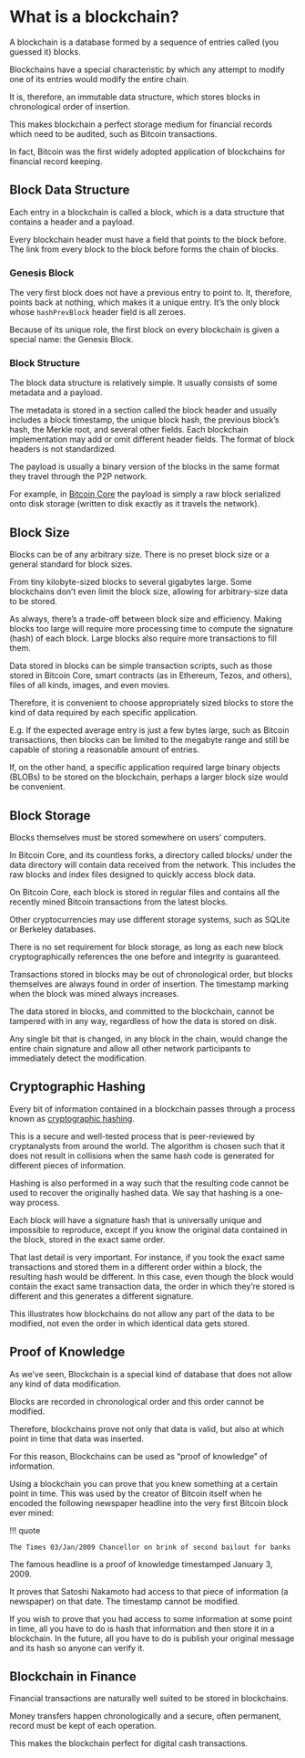 # What is a blockchain?

A blockchain is a database formed by a sequence of entries called (you guessed it) blocks.

Blockchains have a special characteristic by which any attempt to modify one of its entries would modify the entire
chain.

It is, therefore, an immutable data structure, which stores blocks in chronological order of insertion.

This makes blockchain a perfect storage medium for financial records which need to be audited, such as Bitcoin
transactions.

In fact, Bitcoin was the first widely adopted application of blockchains for financial record keeping.

## Block Data Structure

Each entry in a blockchain is called a block, which is a data structure that contains a header and a payload.

Every blockchain header must have a field that points to the block before. The link from every block to the block before
forms the chain of blocks.

### Genesis Block

The very first block does not have a previous entry to point to. It, therefore, points back at nothing, which makes it a
unique entry. It’s the only block whose `hashPrevBlock` header field is all zeroes.

Because of its unique role, the first block on every blockchain is given a special name: the Genesis Block.

### Block Structure

The block data structure is relatively simple. It usually consists of some metadata and a payload.

The metadata is stored in a section called the block header and usually includes a block timestamp, the unique block
hash, the previous block’s hash, the Merkle root, and several other fields. Each blockchain implementation may add or
omit different header fields. The format of block headers is not standardized.

The payload is usually a binary version of the blocks in the same format they travel through the P2P network.

For example, in [Bitcoin Core](https://crypto.bi/bitcoin-source-code/) the payload is simply a raw block serialized onto
disk storage (written to disk exactly as it travels the network).

## Block Size

Blocks can be of any arbitrary size. There is no preset block size or a general standard for block sizes.

From tiny kilobyte-sized blocks to several gigabytes large. Some blockchains don’t even limit the block size, allowing
for arbitrary-size data to be stored.

As always, there’s a trade-off between block size and efficiency. Making blocks too large will require more processing
time to compute the signature (hash) of each block. Large blocks also require more transactions to fill them.

Data stored in blocks can be simple transaction scripts, such as those stored in Bitcoin Core, smart contracts (as in
Ethereum, Tezos, and others), files of all kinds, images, and even movies.

Therefore, it is convenient to choose appropriately sized blocks to store the kind of data required by each specific
application.

E.g. If the expected average entry is just a few bytes large, such as Bitcoin transactions, then blocks can be limited
to the megabyte range and still be capable of storing a reasonable amount of entries.

If, on the other hand, a specific application required large binary objects (BLOBs) to be stored on the blockchain,
perhaps a larger block size would be convenient.

## Block Storage

Blocks themselves must be stored somewhere on users’ computers.

In Bitcoin Core, and its countless forks, a directory called blocks/ under the data directory will contain data received
from the network. This includes the raw blocks and index files designed to quickly access block data.

On Bitcoin Core, each block is stored in regular files and contains all the recently mined Bitcoin transactions from the
latest blocks.

Other cryptocurrencies may use different storage systems, such as SQLite or Berkeley databases.

There is no set requirement for block storage, as long as each new block cryptographically references the one before and
integrity is guaranteed.

Transactions stored in blocks may be out of chronological order, but blocks themselves are always found in order of
insertion. The timestamp marking when the block was mined always increases.

The data stored in blocks, and committed to the blockchain, cannot be tampered with in any way, regardless of how the
data is stored on disk.

Any single bit that is changed, in any block in the chain, would change the entire chain signature and allow all other
network participants to immediately detect the modification.

## Cryptographic Hashing

Every bit of information contained in a blockchain passes through a process known
as [cryptographic hashing](https://crypto.bi/sponge-functions/).

This is a secure and well-tested process that is peer-reviewed by cryptanalysts from around the world. The algorithm is
chosen such that it does not result in collisions when the same hash code is generated for different pieces of
information.

Hashing is also performed in a way such that the resulting code cannot be used to recover the originally hashed data. We
say that hashing is a one-way process.

Each block will have a signature hash that is universally unique and impossible to reproduce, except if you know the
original data contained in the block, stored in the exact same order.

That last detail is very important. For instance, if you took the exact same transactions and stored them in a different
order within a block, the resulting hash would be different. In this case, even though the block would contain the exact
same transaction data, the order in which they’re stored is different and this generates a different signature.

This illustrates how blockchains do not allow any part of the data to be modified, not even the order in which identical
data gets stored.

## Proof of Knowledge

As we’ve seen, Blockchain is a special kind of database that does not allow any kind of data modification.

Blocks are recorded in chronological order and this order cannot be modified.

Therefore, blockchains prove not only that data is valid, but also at which point in time that data was inserted.

For this reason, Blockchains can be used as “proof of knowledge” of information.

Using a blockchain you can prove that you knew something at a certain point in time. This was used by the creator of
Bitcoin itself when he encoded the following newspaper headline into the very first Bitcoin block ever mined:

!!! quote

    The Times 03/Jan/2009 Chancellor on brink of second bailout for banks

The famous headline is a proof of knowledge timestamped January 3, 2009.

It proves that Satoshi Nakamoto had access to that piece of information (a newspaper) on that date. The timestamp cannot
be modified.

If you wish to prove that you had access to some information at some point in time, all you have to do is hash that
information and then store it in a blockchain. In the future, all you have to do is publish your original message and
its hash so anyone can verify it.

## Blockchain in Finance

Financial transactions are naturally well suited to be stored in blockchains.

Money transfers happen chronologically and a secure, often permanent, record must be kept of each operation.

This makes the blockchain perfect for digital cash transactions.

[^1]: Text summarized and simplified from [eli5-blockchain](https://crypto.bi/eli5-blockchain/)